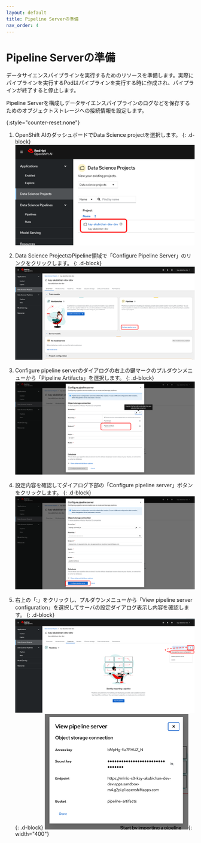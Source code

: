 ```yaml
---
layout: default
title: Pipeline Serverの準備
nav_order: 4
---
```


# Pipeline Serverの準備
データサイエンスパイプラインを実行するためのリソースを準備します。実際にパイプラインを実行するPodはパイプラインを実行する時に作成され、パイプラインが終了すると停止します。

Pipeline Serverを構成しデータサイエンスパイプラインのログなどを保存するためのオブジェクトストレージへの接続情報を設定します。


{:style="counter-reset:none"}
1. OpenShift AIのダッシュボードでData Science projectを選択します。
{: .d-block}
![](../../assets/oai_pls_select_dsp.png)


1. Data Science ProjectのPipeline領域で「Configure Pipeline Server」のリンクをクリックします。
{: .d-block}
![](../../assets/oai_pls_start_configure.png)


1. Configure pipeline serverのダイアログの右上の鍵マークのプルダウンメニューから「Pipeline Artifacts」を選択します。
{: .d-block}
![](../../assets/oai_pls_select_storage.png)


1. 設定内容を確認してダイアログ下部の「Configure pipeline server」ボタンをクリックします。
{: .d-block}
![](../../assets/oai_pls_save_configure.png)


1. 右上の「:」をクリックし、プルダウンメニューから「View pipeline server configuration」を選択してサーバの設定ダイアログ表示し内容を確認します。
{: .d-block}
![](../../assets/oai_pls_view_configure.png)
{: .d-block}
![](../../assets/oai_pls_verify_configure.png){: width="400"}